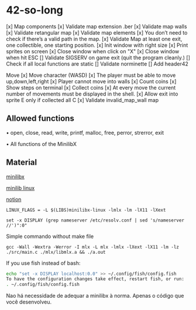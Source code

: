 # 42-so-long

[x] Map components
[x] Validate map extension .ber
[x] Validate map walls
[x] Validate retangular map
[x] Validate map elements
[x] You don’t need to check if there’s a valid path in the map.
[x] Validate Map at least one exit, one collectible, one starting position.
[x] Init window with right size
[x] Print sprites on screen
[x] Close window when click on "X"
[x] Close window when hit ESC
[] Validate SIGSERV on game exit (quit the program cleanly.)
[] Check if all local functions are static
[] Validate norminette
[] Add header42

Move
[x] Move character (WASD)
[x] The player must be able to move up,down,left,right
[x] Player cannot move into walls
[x] Count coins
[x] Show steps on terminal
[x] Collect coins
[x] At every move the current number of movements must be displayed in the shell.
[x] Allow exit into sprite E only if collected all C
[x] Validate invalid_map_wall map

## Allowed functions

• open, close, read, write,
printf, malloc, free, perror,
strerror, exit

• All functions of the MinilibX

## Material

[minilibx](https://harm-smits.github.io/42docs/libs/minilibx)

[minilib linux](https://github.com/42Paris/minilibx-linux)

[notion](https://bumpy-truffle-c97.notion.site/SoLong-13550c956d2f4d288b6a73a97ee7bccb)

`LINUX_FLAGS = -L $(LIBS)minilibx-linux -lmlx -lm -lX11 -lXext`

`set -x DISPLAY (grep nameserver /etc/resolv.conf | sed 's/nameserver //')":0"`

Simple commando without make file

`gcc -Wall -Wextra -Werror -I mlx -L mlx -lmlx -lXext -lX11 -lm -lz ./src/main.c ./mlx/libmlx.a && ./a.out`

If you use fish instead of bash:

```sh
echo "set -x DISPLAY localhost:0.0" >> ~/.config/fish/config.fish
To have the configuration changes take effect, restart fish, or run:
. ~/.config/fish/config.fish
```

Nao há necessidade de adequar a minilibx à norma. Apenas o código que você desenvolveu.
